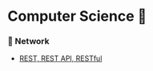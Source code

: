# Computer Science 🥸
### 📌 Network

* [REST, REST API, RESTful](https://purple-log.tistory.com/31)

